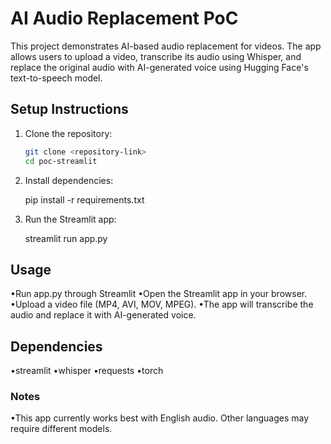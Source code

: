 # AI Audio Replacement PoC

This project demonstrates AI-based audio replacement for videos. The app allows users to upload a video, transcribe its audio using Whisper, and replace the original audio with AI-generated voice using Hugging Face's text-to-speech model.

## Setup Instructions

1. Clone the repository:
   ```bash
   git clone <repository-link>
   cd poc-streamlit

2. Install dependencies:
	
	pip install -r requirements.txt

3. Run the Streamlit app:
	
	streamlit run app.py

## Usage

•Run app.py through Streamlit
•Open the Streamlit app in your browser.
•Upload a video file (MP4, AVI, MOV, MPEG).
•The app will transcribe the audio and replace it with AI-generated voice.


## Dependencies

•streamlit
•whisper
•requests
•torch

### Notes ###

•This app currently works best with English audio. Other languages may require different models.


